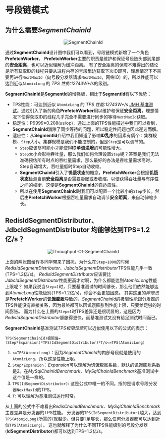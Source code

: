 # 号段链模式

## 为什么需要*SegmentChainId*

<p align="center" >
  <img :src="$withBase('/assets/design/SegmentChainId.png')" alt="SegmentChainId"/>
</p>

通过**SegmentChainId**设计图中我们可以看到，号段链模式新增了一个角色**PrefetchWorker**。
**PrefetchWorker**主要的职责是维护和保证号段链头部到尾部的**安全距离**，也可以近似理解为缓冲距离。
有了安全距离的保障不难得出的结论是所有获取ID的线程只要从进程内存的号段里边获取下次ID即可，理想情况下不需要再进行`NextMaxId`（向号段分发器请求`NextMaxId`，网络IO）的，所以性能可以达到近似`AtomicLong` 的 *TPS 性能:12743W+/s*的级别。

**SegmentChainId**是**SegmentId**的增强版，相比于**SegmentId**有以下优势：

- TPS性能：可达到近似 `AtomicLong` 的 *TPS 性能:12743W+/s* [JMH 基准测试](../faq/perf-test.md)。通过引入了新的角色**PrefetchWorker**用以维护和保证**安全距离**，理想情况下使得获取ID的线程几乎完全不需要进行同步的等待`NextMaxId`获取。
- 稳定性：P9999=0.208(us/op)，通过上面的TPS性能描述中我们可以看到，**SegmentChainId**消除了同步等待的问题，所以稳定性问题也因此迎刃而解。
- 适应性：从**SegmentId**介绍中我们知道了影响**ID乱序**的因素有俩个：集群规模、`Step`大小。集群规模是我们不能控制的，但是`Step`是可以调节的。
    - `Step`应该尽可能小才能使得**ID单调递增**的可能性增大。
    - `Step`太小会影响吞吐量，那么我们如何合理设置`Step`呢？答案是我们无法准确预估所有时点的吞吐量需求，那么最好的办法是吞吐量需求高时，Step自动增大，吞吐量低时Step自动收缩。
    - **SegmentChainId**引入了**饥饿状态**的概念，**PrefetchWorker**会根据**饥饿状态**检测当前**安全距离**是否需要膨胀或者收缩，以便获得吞吐量与有序性之间的权衡，这便是**SegmentChainId**的自适应性。
    - 所以在使用**SegmentChainId**时我们可以配置一个比较小的`Step`步长，然后由**PrefetchWorker**根据吞吐量需求自动调节**安全距离**，来自动伸缩步长。

## RedisIdSegmentDistributor、JdbcIdSegmentDistributor 均能够达到TPS=1.2亿/s？

<p align="center" >
  <img :src="$withBase('/assets/perf/Throughput-Of-SegmentChainId.png')" alt="Throughput-Of-SegmentChainId"/>
</p>

上面的两张图给许多同学带来了困扰，为什么在`Step=1000`的时候*RedisIdSegmentDistributor*、*JdbcIdSegmentDistributor*TPS性能几乎一致(TPS=1.2亿/s)。
*RedisIdSegmentDistributor*应该要比*JdbcIdSegmentDistributor*性能更高才对啊，为什么都能达到*AtomicLong*性能上限呢？
如果我说当`Step=1`时，只要基准测试的时间够长，那么他们依然能够达到*AtomicLong*性能级别(TPS=1.2亿/s)，你会不会更加困惑。
其实这里的*障眼法*是**PrefetchWorker**的**饥饿膨胀**导致的，*SegmentChainId*的极限性能跟分发器的TPS性能没有直接关系，因为最终都可以因饥饿膨胀到性能上限，只要给足够的时间膨胀。
而为什么在上图的`Step=1`时TPS差异还是很明显的，这是因为*RedisIdSegmentDistributor*膨胀得更快，而基准测试又没有给足测试时间而已。

**SegmentChainId**基准测试*TPS极限性能*可以近似使用以下的公式的表示：

`TPS(SegmentChainId)极限值=(Step*Expansion)*TPS(IdSegmentDistributor)*T/s<=TPS(AtomicLong)`

1. `<=TPS(AtomicLong)`：因为*SegmentChainId*的内部号段就是使用的`AtomicLong`，所以这是性能上限。
2. `Step*Expansion`：*Expansion*可以理解为饥饿膨胀系数，默认的饥饿膨胀系数是2。在*MySqlChainIdBenchmark*、*MySqlChainIdBenchmark*基准测试中这个值是一样的。
3. `TPS(IdSegmentDistributor)`: 这是公式中唯一的不同。指的是请求号段分发器`NextMaxId`的TPS。
4. `T`: 可以理解为基准测试运行时常。

从上面的公式中不难看出*RedisChainIdBenchmark*、*MySqlChainIdBenchmark*主要差异是分发器的TPS性能。
分发器的`TPS(IdSegmentDistributor)`越大，达到`TPS(AtomicLong)`所需的`T`就越少。但只要`T`足够长，那么任何分发器都可以达到近似`TPS(AtomicLong)`。
这也就解释了为什么不同TPS性能级别的号段分发器(**IdSegmentDistributor**)都可以达到TPS=1.2亿/s。
